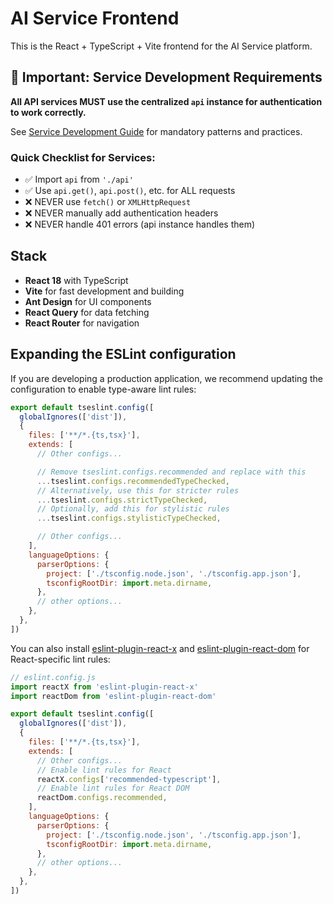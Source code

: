 # AI Service Frontend

This is the React + TypeScript + Vite frontend for the AI Service platform.

## 🚨 Important: Service Development Requirements

**All API services MUST use the centralized `api` instance for authentication to work correctly.**

See [Service Development Guide](./docs/SERVICE_DEVELOPMENT_GUIDE.md) for mandatory patterns and practices.

### Quick Checklist for Services:
- ✅ Import `api` from `'./api'`
- ✅ Use `api.get()`, `api.post()`, etc. for ALL requests
- ❌ NEVER use `fetch()` or `XMLHttpRequest`
- ❌ NEVER manually add authentication headers
- ❌ NEVER handle 401 errors (api instance handles them)

## Stack

- **React 18** with TypeScript
- **Vite** for fast development and building
- **Ant Design** for UI components
- **React Query** for data fetching
- **React Router** for navigation

## Expanding the ESLint configuration

If you are developing a production application, we recommend updating the configuration to enable type-aware lint rules:

```js
export default tseslint.config([
  globalIgnores(['dist']),
  {
    files: ['**/*.{ts,tsx}'],
    extends: [
      // Other configs...

      // Remove tseslint.configs.recommended and replace with this
      ...tseslint.configs.recommendedTypeChecked,
      // Alternatively, use this for stricter rules
      ...tseslint.configs.strictTypeChecked,
      // Optionally, add this for stylistic rules
      ...tseslint.configs.stylisticTypeChecked,

      // Other configs...
    ],
    languageOptions: {
      parserOptions: {
        project: ['./tsconfig.node.json', './tsconfig.app.json'],
        tsconfigRootDir: import.meta.dirname,
      },
      // other options...
    },
  },
])
```

You can also install [eslint-plugin-react-x](https://github.com/Rel1cx/eslint-react/tree/main/packages/plugins/eslint-plugin-react-x) and [eslint-plugin-react-dom](https://github.com/Rel1cx/eslint-react/tree/main/packages/plugins/eslint-plugin-react-dom) for React-specific lint rules:

```js
// eslint.config.js
import reactX from 'eslint-plugin-react-x'
import reactDom from 'eslint-plugin-react-dom'

export default tseslint.config([
  globalIgnores(['dist']),
  {
    files: ['**/*.{ts,tsx}'],
    extends: [
      // Other configs...
      // Enable lint rules for React
      reactX.configs['recommended-typescript'],
      // Enable lint rules for React DOM
      reactDom.configs.recommended,
    ],
    languageOptions: {
      parserOptions: {
        project: ['./tsconfig.node.json', './tsconfig.app.json'],
        tsconfigRootDir: import.meta.dirname,
      },
      // other options...
    },
  },
])
```
